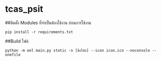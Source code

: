 # tcas_psit

##ติดตั้ง Modules ที่จำเป็นต้องใช้งาน ก่อนการใช้งาน
```
pip install -r requirements.txt
```

##Build ไฟล์
```
python -m eel main.py static -n [ชื่อไฟล์] --icon icon.ico --noconsole --onefile
```

